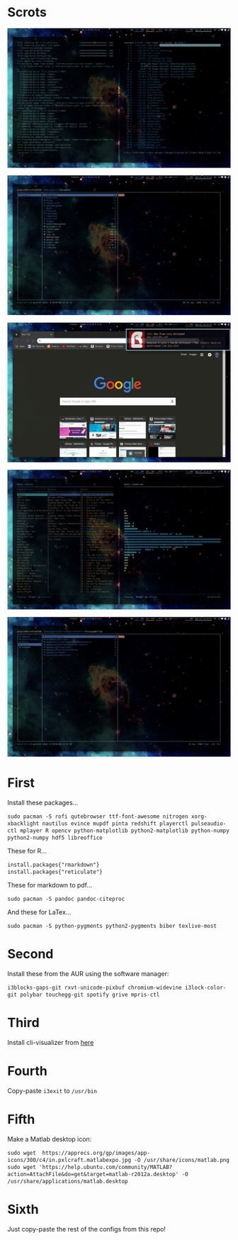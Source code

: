 # Scrots

![Workspace 1](ws1.png "Workspace 1")

![Workspace 2](ws2.png "Workspace 2")

![Workspace 3](ws3.png "Workspace 3")

![Workspace 4](ws4.png "Workspace 4")

![Workspace 5](ws5.png "Workspace 5")

# First

Install these packages...

```
sudo pacman -S rofi qutebrowser ttf-font-awesome nitrogen xorg-xbacklight nautilus evince mupdf pinta redshift playerctl pulseaudio-ctl mplayer R opencv python-matplotlib python2-matplotlib python-numpy python2-numpy hdf5 libreoffice
```

These for R...

```
install.packages{"rmarkdown"}
install.packages{"reticulate"}
```

These for markdown to pdf...

```
sudo pacman -S pandoc pandoc-citeproc
```

And these for LaTex...

```
sudo pacman -S python-pygments python2-pygments biber texlive-most
```

# Second

Install these from the AUR using the software manager:

```
i3blocks-gaps-git rxvt-unicode-pixbuf chromium-widevine i3lock-color-git polybar touchegg-git spotify grive mpris-ctl

```

# Third

Install cli-visualizer from [here](https://github.com/dpayne/cli-visualizer)

# Fourth

Copy-paste `i3exit` to `/usr/bin`

# Fifth

Make a Matlab desktop icon:

```
sudo wget  https://apprecs.org/gp/images/app-icons/300/c4/in.pxlcraft.matlabexpo.jpg -O /usr/share/icons/matlab.png
sudo wget 'https://help.ubuntu.com/community/MATLAB?action=AttachFile&do=get&target=matlab-r2012a.desktop' -O /usr/share/applications/matlab.desktop
```

# Sixth

Just copy-paste the rest of the configs from this repo!
